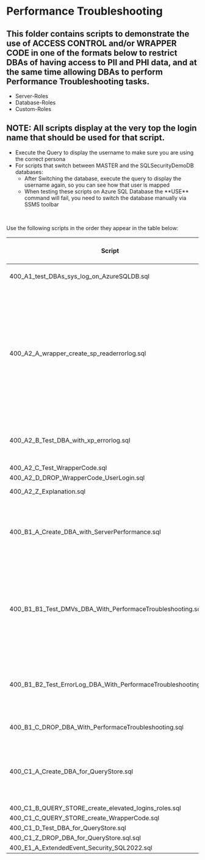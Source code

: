 # Performance Troubleshooting

## This folder contains scripts to demonstrate the use of ACCESS CONTROL and/or WRAPPER CODE in one of the formats below to restrict DBAs of having access to PII and PHI data, and at the same time allowing DBAs to perform Performance Troubleshooting tasks.
<ul>
  <li>Server-Roles</li>
  <li>Database-Roles</li>
  <li>Custom-Roles</li>
</ul>


## NOTE: All scripts display at the very top the **login name** that should be used for that script.<br>
<ul>
<li>Execute the Query to display the username to make sure you are using the correct persona</li>
<li>For scripts that switch between MASTER and the SQLSecurityDemoDB databases:<ul>
  <li>After Switching the database, execute the query to display the username again, so you can see how that user is mapped</li>
  <li>When testing these scripts on Azure SQL Database the **USE** command will fail, you need to switch the database manually via SSMS toolbar</li>
  </ul>
</ul>
<br>

Use the following scripts in the order they appear in the table below:

| Script | Description | SQL Server on VM | Azure SQL DB | Azure SQL MI |
| ----------- | ----------- | ----------- | ----------- | ----------- |
| 400_A1_test_DBAs_sys_log_on_AzureSQLDB.sql | This script is applicable for **Azure SQL Database** only.<br> Read EVENT-LOG records  | N | Y | ? |
| 400_A2_A_wrapper_create_sp_readerrorlog.sql | Create Login and User for an **ErrorLog-Principal**<br>Create a ROLE for **ErrorLog-Principal**<br>Grant:<ul><li>access to stored procedures: *xp_readerrorlog* and *sp_readerrorlog*</li><li>VIEW ANY ERROR LOG</li>Grant CONTROL to the Role<li></li><li>Grant ALTER to the role</li><li>Grant VIEW SERVER STATE to the login</li> | Y | ? | ? |
| 400_A2_B_Test_DBA_with_xp_errorlog.sql | Create wrapper stored procedures to:<ul><li>call *sp_readerrorlog*</li><li>call *sp_cycle_errorlog*</li></ul>   | Y | ? | ? |
| 400_A2_C_Test_WrapperCode.sql | Test executing wrapper code  | Y | ? | ? |
| 400_A2_D_DROP_WrapperCode_UserLogin.sql | Clean-Up  | Y | ? | ? |
| 400_A2_Z_Explanation.sql | Auxiliary queries to explain the grants given to the Login  | Y | ? | ? |
| 400_B1_A_Create_DBA_with_ServerPerformance.sql | Create Login **PerformanceTroubleshooting-DBA**<br>Create Role **PerformanceTroubleshooting-Role**<br>Add DBA into Role<br>Grant permisions to Role | Y | ? | ? |
| 400_B1_B1_Test_DMVs_DBA_With_PerformaceTroubleshooting.sql | Login as **PerformanceTroubleshooting-DBA**<br><ul><li>Try to add self to **db_datareader** database-role</li><li>Try to SELECT data from tables</li><li>Execute SELECT from performance related DMVs</li></ul> | Y | ? | ? |
| 400_B1_B2_Test_ErrorLog_DBA_With_PerformaceTroubleshooting.sql | Login as **PerformanceTroubleshooting-DBA**<br><ul><li>Execute xp_readerrorlog</li><li>Execute sys.sp_enumerrorlogs</li></ul> | Y | ? | ? |
| 400_B1_C_DROP_DBA_With_PerformaceTroubleshooting.sql | Clean-up Login / User / Role **PerformanceTroubleshooting-DBA**  | Y | ? | ? |
| 400_C1_A_Create_DBA_for_QueryStore.sql | Create Login User and Role for **QueryStore-DBA**<br>Grant VIEW DATABASE STATE to Role<br>Create Schema for **QueryStore-SPs**<br>Grant EXECUTE on Schema to the Role | Y | ? | ? |
| 400_C1_B_QUERY_STORE_create_elevated_logins_roles.sql |  | Y | ? | ? |
| 400_C1_C_QUERY_STORE_create_WrapperCode.sql |  | Y | ? | ? |
| 400_C1_D_Test_DBA_for_QueryStore.sql |  | Y | ? | ? |
| 400_C1_Z_DROP_DBA_for_QueryStore.sql.sql |  | Y | ? | ? |
| 400_E1_A_ExtendedEvent_Security_SQL2022.sql |  | Y | ? | ? |


